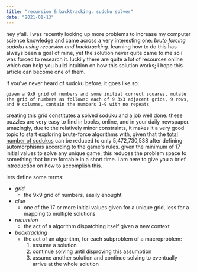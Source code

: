 ```yaml
---
title: "recursion & backtracking: sudoku solver"
date: "2021-01-13"
---
```


hey y'all. i was recently looking up more problems to increase my computer science knowledge and came across a very interesting one: *brute forcing sudoku using recursion and backtracking*. learning how to do this has always been a goal of mine, yet the solution never quite came to me so i was forced to research it. luckily there are quite a lot of resources online which can help you build intuition on how this solution works; i hope this article can become one of them.

if you've never heard of sudoku before, it goes like so:

```given a 9x9 grid of numbers and some initial correct squares, mutate the grid of numbers as follows: each of 9 3x3 adjacent grids, 9 rows, and 9 columns, contain the numbers 1-9 with no repeats```

creating this grid constitutes a solved soduku and a job well done. these puzzles are very easy to find in books, online, and in your daily newspaper. amazingly, due to the relatively minor constraints, it makes it a very good topic to start exploring brute-force algorithms with, given that the [total number of sodukus](https://en.wikipedia.org/wiki/Mathematics_of_Sudoku#Validity_preserving_transformations) can be reduced to only 5,472,730,538 after defining automorphisms according to the game's rules. given the minimum of 17 initial values to solve any unique game, this reduces the problem space to something that brute forcable in a short time. i am here to give you a brief introduction on how to accomplish this.

lets define some terms:

- *grid*
  - the 9x9 grid of numbers, easily enought
- *clue*
  - one of the 17 or more initial values given for a unique grid, less for a mapping to multiple solutions
- *recursion*
  - the act of a algorithm dispatching itself given a new context
- *backtracking*
  - the act of an algorithm, for each subproblem of a macroproblem:
    1. assume a solution
    2. continue solving until disproving this assumption
    3. assume another solution and continue solving to eventually arrive at the whole solution
